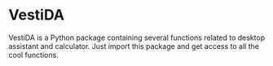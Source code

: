 # VestiDA
VestiDA is a Python package containing several functions related to desktop assistant and calculator. Just import this package and get access to all the cool functions.
